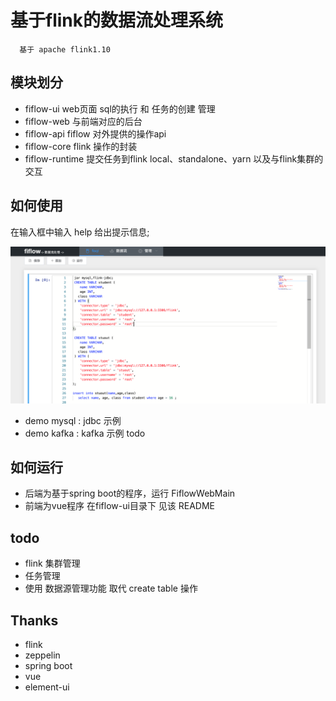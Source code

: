 # 基于flink的数据流处理系统 
      基于 apache flink1.10


## 模块划分
- fiflow-ui       web页面 sql的执行 和 任务的创建 管理
- fiflow-web      与前端对应的后台
- fiflow-api      fiflow 对外提供的操作api 
- fiflow-core     flink 操作的封装
- fiflow-runtime  提交任务到flink  local、standalone、yarn 以及与flink集群的交互

## 如何使用 
在输入框中输入 help 给出提示信息;

![如何使用](./docs/fiflow.png)

- demo mysql    :  jdbc 示例
- demo kafka    :  kafka 示例 todo 


## 如何运行
- 后端为基于spring boot的程序，运行 FiflowWebMain 
- 前端为vue程序 在fiflow-ui目录下 见该 README 

## todo 
- flink 集群管理 
- 任务管理 
- 使用 数据源管理功能 取代 create table 操作

## Thanks 
- flink 
- zeppelin 
- spring boot 
- vue 
- element-ui 
